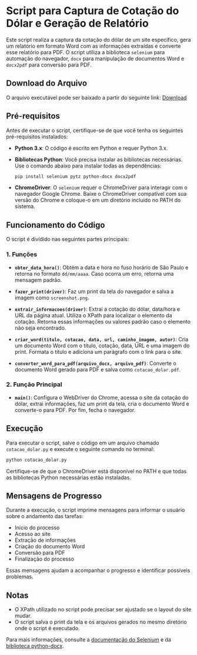 # Script para Captura de Cotação do Dólar e Geração de Relatório

Este script realiza a captura da cotação do dólar de um site específico, gera um relatório em formato Word com as informações extraídas e converte esse relatório para PDF. O script utiliza a biblioteca `selenium` para automação do navegador, `docx` para manipulação de documentos Word e `docx2pdf` para conversão para PDF.

## Download do Arquivo

O arquivo executável pode ser baixado a partir do seguinte link: [Download](https://drive.google.com/file/d/1FCq95Cj4u9I9FbBfAccA1qG8VM11WkDR/view?usp=sharing)


## Pré-requisitos

Antes de executar o script, certifique-se de que você tenha os seguintes pré-requisitos instalados:

- **Python 3.x**: O código é escrito em Python e requer Python 3.x.
- **Bibliotecas Python**: Você precisa instalar as bibliotecas necessárias. Use o comando abaixo para instalar todas as dependências:

    ```bash
    pip install selenium pytz python-docx docx2pdf
    ```

- **ChromeDriver**: O `selenium` requer o ChromeDriver para interagir com o navegador Google Chrome. Baixe o ChromeDriver compatível com sua versão do Chrome e coloque-o em um diretório incluído no PATH do sistema.

## Funcionamento do Código

O script é dividido nas seguintes partes principais:

### 1. Funções

- **`obter_data_hora()`**: Obtém a data e hora no fuso horário de São Paulo e retorna no formato `dd/mm/aaaa`. Caso ocorra um erro, retorna uma mensagem padrão.

- **`fazer_print(driver)`**: Faz um print da tela do navegador e salva a imagem como `screenshot.png`.

- **`extrair_informacoes(driver)`**: Extrai a cotação do dólar, data/hora e URL da página atual. Utiliza o XPath para localizar o elemento da cotação. Retorna essas informações ou valores padrão caso o elemento não seja encontrado.

- **`criar_word(titulo, cotacao, data, url, caminho_imagem, autor)`**: Cria um documento Word com o título, cotação, data, URL e uma imagem do print. Formata o título e adiciona um parágrafo com o link para o site.

- **`converter_word_para_pdf(arquivo_docx, arquivo_pdf)`**: Converte o documento Word gerado para PDF e salva como `cotacao_dolar.pdf`.

### 2. Função Principal

- **`main()`**: Configura o WebDriver do Chrome, acessa o site da cotação do dólar, extrai informações, faz um print da tela, cria o documento Word e converte-o para PDF. Por fim, fecha o navegador.

## Execução

Para executar o script, salve o código em um arquivo chamado `cotacao_dolar.py` e execute o seguinte comando no terminal:

```bash
python cotacao_dolar.py
```

Certifique-se de que o ChromeDriver está disponível no PATH e que todas as bibliotecas Python necessárias estão instaladas.

## Mensagens de Progresso

Durante a execução, o script imprime mensagens para informar o usuário sobre o andamento das tarefas:

- Início do processo
- Acesso ao site
- Extração de informações
- Criação do documento Word
- Conversão para PDF
- Finalização do processo

Essas mensagens ajudam a acompanhar o progresso e identificar possíveis problemas.

## Notas

- O XPath utilizado no script pode precisar ser ajustado se o layout do site mudar.
- O script salva o print da tela e os arquivos gerados no mesmo diretório onde o script é executado.

Para mais informações, consulte a [documentação do Selenium](https://www.selenium.dev/pt-br/documentation/) e da [biblioteca python-docx](https://python-docx.readthedocs.io/en/latest/).